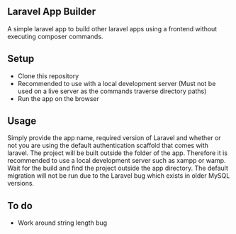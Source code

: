<h2>Laravel App Builder</h2>
A simple laravel app to build other laravel apps using a frontend without executing composer commands.

<h2>Setup</h2>
<ul>
    <li>Clone this repository</li>
    <li>Recommended to use with a local development server (Must not be used on a live server as the commands traverse directory paths)        </li>
    <li>Run the app on the browser</li>
</ul>

<h2>Usage</h2>
Simply provide the app name, required version of Laravel and whether or not you are using the default authentication scaffold that comes with laravel. The project will be built outside the folder of the app. Therefore it is recommended to use a local development server such as xampp or wamp. Wait for the build and find the project outside the app directory.
The default migration will not be run due to the Laravel bug which exists in older MySQL versions.

<h2>To do</h2>
<ul>
    <li>Work around string length bug</li>
</ul>

